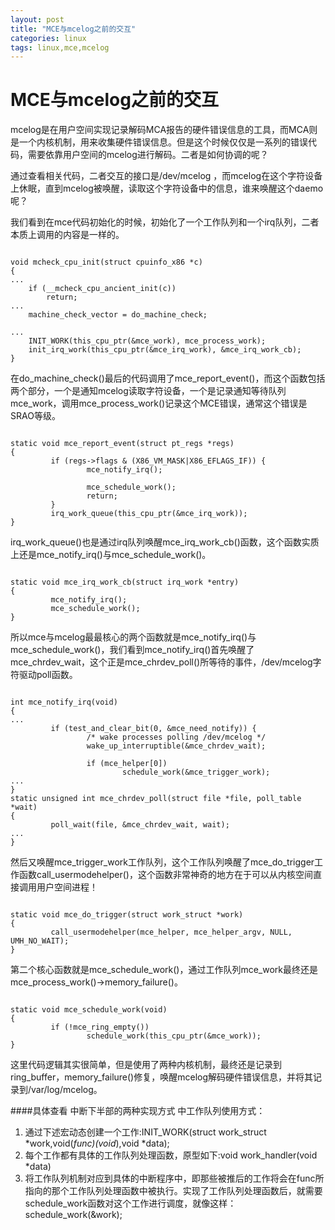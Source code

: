 ```yaml
---
layout: post
title: "MCE与mcelog之前的交互"
categories: linux
tags: linux,mce,mcelog
---
```

MCE与mcelog之前的交互
=====================

mcelog是在用户空间实现记录解码MCA报告的硬件错误信息的工具，而MCA则是一个内核机制，用来收集硬件错误信息。但是这个时候仅仅是一系列的错误代码，需要依靠用户空间的mcelog进行解码。二者是如何协调的呢？

通过查看相关代码，二者交互的接口是/dev/mcelog ，而mcelog在这个字符设备上休眠，直到mcelog被唤醒，读取这个字符设备中的信息，谁来唤醒这个daemo呢？

我们看到在mce代码初始化的时候，初始化了一个工作队列和一个irq队列，二者本质上调用的内容是一样的。

<pre><code>
void mcheck_cpu_init(struct cpuinfo_x86 *c)
{
...
    if (__mcheck_cpu_ancient_init(c))
        return;
...
    machine_check_vector = do_machine_check;
 
...
    INIT_WORK(this_cpu_ptr(&mce_work), mce_process_work);
    init_irq_work(this_cpu_ptr(&mce_irq_work), &mce_irq_work_cb);
}
</code></pre>

在do_machine_check()最后的代码调用了mce_report_event()，而这个函数包括两个部分，一个是通知mcelog读取字符设备，一个是记录通知等待队列mce_work，调用mce_process_work()记录这个MCE错误，通常这个错误是SRAO等级。

<pre><code>
static void mce_report_event(struct pt_regs *regs)
{
         if (regs->flags & (X86_VM_MASK|X86_EFLAGS_IF)) {
                 mce_notify_irq();
 
                 mce_schedule_work();
                 return;
         }
         irq_work_queue(this_cpu_ptr(&mce_irq_work));
}
</code></pre>

irq_work_queue()也是通过irq队列唤醒mce_irq_work_cb()函数，这个函数实质上还是mce_notify_irq()与mce_schedule_work()。

<pre><code>
static void mce_irq_work_cb(struct irq_work *entry)
{
         mce_notify_irq();
         mce_schedule_work();
}
</code></pre>

所以mce与mcelog最最核心的两个函数就是mce_notify_irq()与mce_schedule_work()，我们看到mce_notify_irq()首先唤醒了mce_chrdev_wait，这个正是mce_chrdev_poll()所等待的事件，/dev/mcelog字符驱动poll函数。

<pre><code>
int mce_notify_irq(void)
{
...
         if (test_and_clear_bit(0, &mce_need_notify)) {
                 /* wake processes polling /dev/mcelog */
                 wake_up_interruptible(&mce_chrdev_wait);
 
                 if (mce_helper[0])
                         schedule_work(&mce_trigger_work);
...
}
static unsigned int mce_chrdev_poll(struct file *file, poll_table *wait)
{
         poll_wait(file, &mce_chrdev_wait, wait);
...
}
</code></pre>

然后又唤醒mce_trigger_work工作队列，这个工作队列唤醒了mce_do_trigger工作函数call_usermodehelper()，这个函数非常神奇的地方在于可以从内核空间直接调用用户空间进程！

<pre><code>
static void mce_do_trigger(struct work_struct *work)
{
         call_usermodehelper(mce_helper, mce_helper_argv, NULL, UMH_NO_WAIT);
}
</code></pre>

第二个核心函数就是mce_schedule_work()，通过工作队列mce_work最终还是mce_process_work()->memory_failure()。

<pre><code>
static void mce_schedule_work(void)
{
         if (!mce_ring_empty())
                 schedule_work(this_cpu_ptr(&mce_work));
}
</code></pre>

这里代码逻辑其实很简单，但是使用了两种内核机制，最终还是记录到ring_buffer，memory_failure()修复，唤醒mcelog解码硬件错误信息，并将其记录到/var/log/mcelog。

 

####具体查看 中断下半部的两种实现方式 中工作队列使用方式：

1. 通过下述宏动态创建一个工作:INIT_WORK(struct work_struct *work,void(*func)(void*),void *data);
2. 每个工作都有具体的工作队列处理函数，原型如下:void work_handler(void *data)
3. 将工作队列机制对应到具体的中断程序中，即那些被推后的工作将会在func所指向的那个工作队列处理函数中被执行。实现了工作队列处理函数后，就需要schedule_work函数对这个工作进行调度，就像这样：schedule_work(&work);
